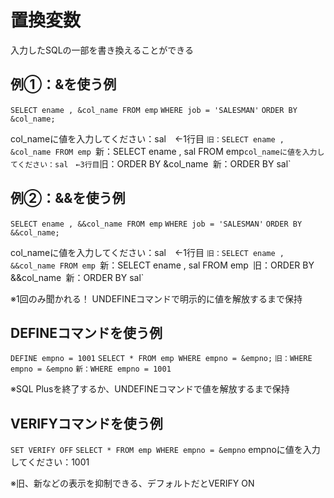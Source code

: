 # 置換変数
入力したSQLの一部を書き換えることができる
## 例①：&を使う例
`SELECT ename , &col_name FROM emp` 
`WHERE job = 'SALESMAN'` 
`ORDER BY &col_name;`

col_nameに値を入力してください：sal　←1行目
`旧：SELECT ename , &col_name FROM emp
`新：SELECT ename , sal FROM emp`
col_nameに値を入力してください：sal　←3行目
`旧：ORDER BY &col_name`
`新：ORDER BY sal`
## 例②：&&を使う例
`SELECT ename , &&col_name FROM emp` 
`WHERE job = 'SALESMAN'` 
`ORDER BY &&col_name;`

col_nameに値を入力してください：sal　←1行目
`旧：SELECT ename , &&col_name FROM emp
`新：SELECT ename , sal FROM emp`
`旧：ORDER BY &&col_name`
`新：ORDER BY sal`

※1回のみ聞かれる！
UNDEFINEコマンドで明示的に値を解放するまで保持
## DEFINEコマンドを使う例
`DEFINE empno = 1001`
`SELECT * FROM emp WHERE empno = &empno;`
`旧：WHERE empno = &empno`
`新：WHERE empno = 1001`

※SQL Plusを終了するか、UNDEFINEコマンドで値を解放するまで保持
##  VERIFYコマンドを使う例
`SET VERIFY OFF`
`SELECT * FROM emp WHERE empno = &empno`
empnoに値を入力してください：1001

※旧、新などの表示を抑制できる、デフォルトだとVERIFY ON

